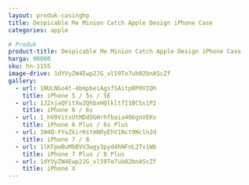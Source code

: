 ```yaml
---
layout: produk-casinghp
title: Despicable Me Minion Catch Apple Design iPhone Case
categories: apple

# Produk
product-title: Despicable Me Minion Catch Apple Design iPhone Case
harga: 90000
sku: hn-1155
image-drive: 1dYVyZW4Ewp2JG_vl59Te7ub02bnAScZf
gallery:
  - url: 1NULNGo4t-4bmpbeiAgsfSAitpBP0VIQh
    title: iPhone 5 / 5s / SE
  - url: 1J2xjaQYitXw2QhbxHQlkltfI1BCSs1P2
    title: iPhone 6 / 6s
  - url: 1_hV0VitsUtMDd5GHrhfbaia486gnVEKv
    title: iPhone 6 Plus / 6s Plus
  - url: 1W4Q-FYoZkirKstmNRyEhV1Nct9Ncln2d
    title: iPhone 7 / 8
  - url: 1lKFpwBuMbBVV3wgy3pyd4hNFnL2Tv1Wb
    title: iPhone 7 Plus / 8 Plus
  - url: 1dYVyZW4Ewp2JG_vl59Te7ub02bnAScZf
    title: iPhone X
---
```

